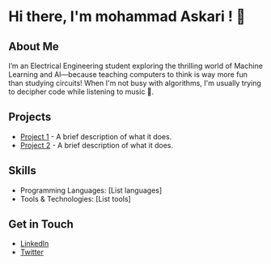 # Hi there, I'm mohammad Askari ! 👋

## About Me
I’m an Electrical Engineering student exploring the thrilling world of Machine Learning and AI—because teaching computers to think is way more fun than studying circuits! When I'm not busy with algorithms, I'm usually trying to decipher code while listening to music 🤠.
## Projects
- [Project 1](link_to_project) - A brief description of what it does.
- [Project 2](link_to_project) - A brief description of what it does.

## Skills
- Programming Languages: [List languages]
- Tools & Technologies: [List tools]

## Get in Touch
- [LinkedIn]([your_linkedin](https://www.linkedin.com/in/mohammad-askari-000a8619a/))
- [Twitter](x.com\inmohammade)


